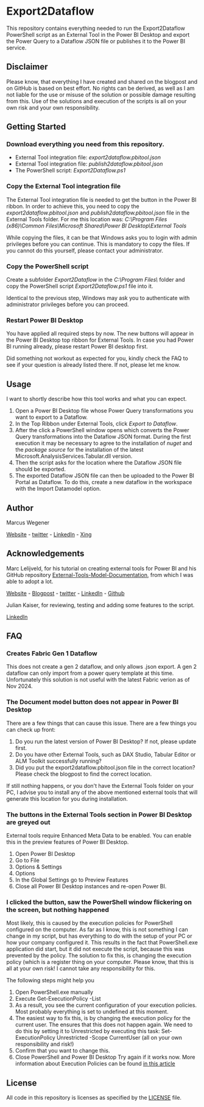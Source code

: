# Export2Dataflow
This repository contains everything needed to run the Export2Dataflow PowerShell script as an External Tool in the Power BI Desktop and export the Power Query to a Dataflow JSON file or publishes it to the Power BI service.

## Disclaimer
Please know, that everything I have created and shared on the blogpost and on GitHub is based on best effort. No rights can be derived, as well as I am not liable for the use or misuse of the solution or possible damage resulting from this. Use of the solutions and execution of the scripts is all on your own risk and your own responsibility.

## Getting Started
### Download everything you need from this repository.
* External Tool integration file: _export2dataflow.pbitool.json_
* External Tool integration file: _publish2dataflow.pbitool.json_
* The PowerShell script: _Export2Dataflow.ps1_

### Copy the External Tool integration file
The External Tool integration file is needed to get the button in the Power BI ribbon. In order to achieve this, you need to copy the _export2dataflow.pbitool.json_ and _publish2dataflow.pbitool.json_ file in the External Tools folder. For me this location was:
_C:\Program Files (x86)\Common Files\Microsoft Shared\Power BI Desktop\External Tools_

While copying the files, it can be that Windows asks you to login with admin privileges before you can continue. This is mandatory to copy the files. If you cannot do this yourself, please contact your administrator.

### Copy the PowerShell script
Create a subfolder _Export2Dataflow_ in the _C:\Program Files\\_ folder and copy the PowerShell script _Export2Dataflow.ps1_ file into it.

Identical to the previous step, Windows may ask you to authenticate with administrator privileges before you can proceed.

### Restart Power BI Desktop
You have applied all required steps by now. The new buttons will appear in the Power BI Desktop top ribbon for External Tools. In case you had Power BI running already, please restart Power BI desktop first.

Did something not workout as expected for you, kindly check the FAQ to see if your question is already listed there. If not, please let me know.

## Usage
I want to shortly describe how this tool works and what you can expect.
1. Open a Power BI Desktop file whose Power Query transformations you want to export to a Dataflow.
2. In the Top Ribbon under External Tools, click _Export to Dataflow_.
3. After the click a PowerShell window opens which converts the Power Query transformations into the Dataflow JSON format. 
During the first execution it may be necessary to agree to the installation of _nuget_ and the _package source_ for the installation of the latest Microsoft.AnalysisServices.Tabular.dll version.
4. Then the script asks for the location where the Dataflow JSON file should be exported.
5. The exported Dataflow JSON file can then be uploaded to the Power BI Portal as Dataflow. To do this, create a new dataflow in the workspace with the Import Datamodel option.

## Author
Marcus Wegener 

[Website](https://thinkbi.de) - 
[twitter](https://twitter.com/PowerBIler) - 
[LinkedIn](https://www.linkedin.com/in/marcuswegener/) - 
[Xing](https://www.xing.com/profile/Marcus_Wegener3/cv)

## Acknowledgements
Marc Lelijveld, for his tutorial on creating external tools for Power BI and his GitHub repository [External-Tools-Model-Documentation](https://github.com/marclelijveld/External-Tools-Model-Documentation), from which I was able to adopt a lot.

[Website](https://data-marc.com/) - 
[Blogpost](https://data-marc.com/2020/07/28/external-tools-document-your-power-bi-model/) - 
[twitter](https://twitter.com/PowerBIler) - 
[LinkedIn](https://www.linkedin.com/in/marclelijveld/) - 
[Github](https://github.com/marclelijveld/External-Tools-Model-Documentation)

Julian Kaiser, for reviewing, testing and adding some features to the script.

[LinkedIn](https://www.linkedin.com/in/julian-kaiser-5b849519a/) 

## FAQ
### Creates Fabric Gen 1 Dataflow
This does not create a gen 2 dataflow, and only allows .json export.  A gen 2 dataflow can only import from a power query template at this time.  Unfortunately this solution is not useful with the latest Fabric verion as of Nov 2024.
### The Document model button does not appear in Power BI Desktop
There are a few things that can cause this issue. There are a few things you can check up front:

1. Do you run the latest version of Power BI Desktop? If not, please update first.
2. Do you have other External Tools, such as DAX Studio, Tabular Editor or ALM Toolkit successfully running?
3. Did you put the export2dataflow.pbitool.json file in the correct location? Please check the blogpost to find the correct location.

If still nothing happens, or you don't have the External Tools folder on your PC, I advise you to install any of the above mentioned external tools that will generate this location for you during installation.

### The buttons in the External Tools section in Power BI Desktop are greyed out
External tools require Enhanced Meta Data to be enabled. You can enable this in the preview features of Power BI Desktop.

1. Open Power BI Desktop
2. Go to File
3. Options & Settings
4. Options
5. In the Global Settings go to Preview Features
6. Close all Power BI Desktop instances and re-open Power BI.

### I clicked the button, saw the PowerShell window flickering on the screen, but nothing happened
Most likely, this is caused by the execution policies for PowerShell configured on the computer. As far as I know, this is not something I can change in my script, but has everything to do with the setup of your PC or how your company configured it. This results in the fact that PowerShell.exe application did start, but it did not execute the script, because this was prevented by the policy. The solution to fix this, is changing the execution policy (which is a register thing on your computer. Please know, that this is all at your own risk! I cannot take any responsibility for this.

The following steps might help you

1. Open PowerShell.exe manually
2. Execute Get-ExecutionPolicy -List
3. As a result, you see the current configuration of your execution policies. Most probably everything is set to undefined at this moment.
4. The easiest way to fix this, is by changing the execution policy for the current user. The ensures that this does not happen again. We need to do this by setting it to Unrestricted by executing this task: Set-ExecutionPolicy Unrestricted -Scope CurrentUser (all on your own responsibility and risk!)
5. Confirm that you want to change this.
6. Close PowerShell and Power BI Desktop
Try again if it works now. More information about Execution Policies can be found [in this article](https://winaero.com/change-powershell-execution-policy-windows-10/)

## License
All code in this repository is licenses as specified by the [LICENSE](https://github.com/MarcusWegener/Export2Dataflow/blob/main/LICENSE) file.
